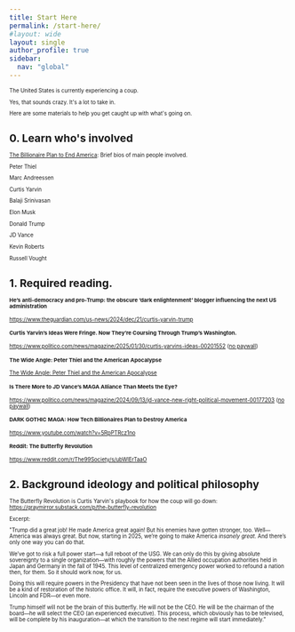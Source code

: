 ```yaml
---
title: Start Here
permalink: /start-here/
#layout: wide
layout: single
author_profile: true
sidebar:
  nav: "global"
---
```


<style>
  /* Style for a lighter separator line */
  table {
    border-collapse: collapse;
    width: 100%;
    max-width: 1200px; /* Increase width limit */
  }
  tr {
    border-bottom: 1px solid #ddd; /* Lighter line */
  }
  td {
    padding: 10px;
  }
  img {
    width: 100px;
    border-radius: 5px;
    display: block;
    margin: auto;
  }
  /* Hide headers */
  thead {
    display: none;
  }
  .no-wrap {
    white-space: nowrap; /* Prevents line breaks */
  }
  .small-text-table {
    font-size: 14px; /* Adjust this size as needed */
    width: 100% !important;
    max-width: 1600px !important;
    table-layout: auto;
  }

</style>

<div style="font-size: 0.6875em;" markdown="1">

The United States is currently experiencing a coup.

Yes, that sounds crazy. It's a lot to take in.

Here are some materials to help you get caught up with what's going on.

# **0. Learn who's involved**

<a href="https://billionaireconspiracy.com/">The Billionaire Plan to End America</a>: Brief bios of main people involved.

Peter Thiel

Marc Andreessen

Curtis Yarvin

Balaji Srinivasan

Elon Musk

Donald Trump

JD Vance

Kevin Roberts

Russell Vought

# **1. Required reading.**

#### He’s anti-democracy and pro-Trump: the obscure ‘dark enlightenment’ blogger influencing the next US administration

<a href="https://www.theguardian.com/us-news/2024/dec/21/curtis-yarvin-trump">https://www.theguardian.com/us-news/2024/dec/21/curtis-yarvin-trump</a>

#### Curtis Yarvin’s Ideas Were Fringe. Now They’re Coursing Through Trump’s Washington.

<a href="https://www.politico.com/news/magazine/2025/01/30/curtis-yarvins-ideas-00201552">https://www.politico.com/news/magazine/2025/01/30/curtis-yarvins-ideas-00201552</a> (<a href="https://archive.ph/ornmJ">no paywall</a>)

#### The Wide Angle: Peter Thiel and the American Apocalypse
<a href="https://washingtonspectator.org/peter-thiel-and-the-american-apocalypse/">The Wide Angle: Peter Thiel and the American Apocalypse</a>

#### Is There More to JD Vance’s MAGA Alliance Than Meets the Eye?

<a href="https://www.politico.com/news/magazine/2024/09/13/jd-vance-new-right-political-movement-00177203">https://www.politico.com/news/magazine/2024/09/13/jd-vance-new-right-political-movement-00177203</a> (<a href="https://archive.ph/3qoBC">no paywall</a>)

#### DARK GOTHIC MAGA: How Tech Billionaires Plan to Destroy America

<a href="https://www.youtube.com/watch?v=5RpPTRcz1no">https://www.youtube.com/watch?v=5RpPTRcz1no</a>

#### Reddit: The Butterfly Revolution

<a href="https://www.reddit.com/r/The99Society/s/ubWlErTaaO">https://www.reddit.com/r/The99Society/s/ubWlErTaaO</a>


# **2. Background ideology and political philosophy**

The Butterfly Revolution is Curtis Yarvin's playbook for how the coup will go down:
<a href="https://www.reddit.com/r/The99Society/s/ubWlErTaaO">https://graymirror.substack.com/p/the-butterfly-revolution</a>


Excerpt:

"Trump did a great job! He made America great again! But his enemies have gotten stronger, too. Well—America was always great. But now, starting in 2025, we’re going to make America *insanely great*. And there’s only one way you can do that.

We’ve got to risk a full power start—a full reboot of the USG. We can only do this by giving absolute sovereignty to a single organization—with roughly the powers that the Allied occupation authorities held in Japan and Germany in the fall of 1945. This level of centralized emergency power worked to refound a nation then, for them. So it should work now, for us.

Doing this will require powers in the Presidency that have not been seen in the lives of those now living. It will be a kind of restoration of the historic office. It will, in fact, require the executive powers of Washington, Lincoln and FDR—or even more.

Trump himself will not be the brain of this butterfly. He will not be the CEO. He will be the chairman of the board—he will select the CEO (an experienced executive). This process, which obviously has to be televised, will be complete by his inauguration—at which the transition to the next regime will start immediately."

<!--
1. What's happening

2. Why is this happening

1. Read these.
2. Watch this.

Election Interference



-->